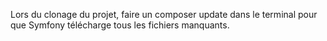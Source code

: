 Lors du clonage du projet, faire un composer update dans le terminal pour que Symfony télécharge tous les fichiers manquants.
